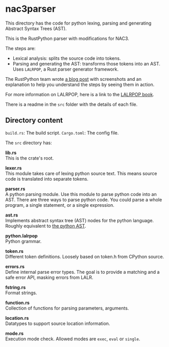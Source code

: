 # nac3parser

This directory has the code for python lexing, parsing and generating Abstract Syntax Trees (AST).

This is the RustPython parser with modifications for NAC3.

The steps are:
- Lexical analysis: splits the source code into tokens.
- Parsing and generating the AST: transforms those tokens into an AST. Uses `LALRPOP`, a Rust parser generator framework.

The RustPython team wrote [a blog post](https://rustpython.github.io/2020/04/02/thing-explainer-parser.html) with screenshots and an explanation to help you understand the steps by seeing them in action.

For more information on LALRPOP, here is a link to the [LALRPOP book](https://github.com/lalrpop/lalrpop).

There is a readme in the `src` folder with the details of each file.


## Directory content

`build.rs`: The build script.
`Cargo.toml`: The config file.

The `src` directory has:

**lib.rs**   
This is the crate's root.

**lexer.rs**   
This module takes care of lexing python source text. This means source code is translated into separate tokens.

**parser.rs**   
A python parsing module. Use this module to parse python code into an AST. There are three ways to parse python code. You could parse a whole program, a single statement, or a single expression.

**ast.rs**   
 Implements abstract syntax tree (AST) nodes for the python language. Roughly equivalent to [the python AST](https://docs.python.org/3/library/ast.html).

**python.lalrpop**   
Python grammar.

**token.rs**   
Different token definitions. Loosely based on token.h from CPython source.

**errors.rs**   
Define internal parse error types. The goal is to provide a matching and a safe error API, masking errors from LALR.

**fstring.rs**   
Format strings.

**function.rs**   
Collection of functions for parsing parameters, arguments.

**location.rs**   
Datatypes to support source location information.

**mode.rs**   
Execution mode check. Allowed modes are `exec`, `eval` or `single`.
